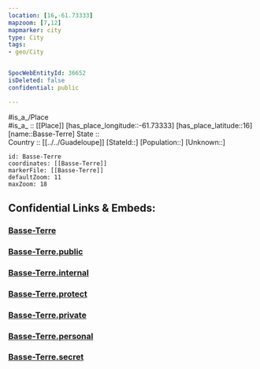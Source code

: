 ```yaml
---
location: [16,-61.73333] 
mapzoom: [7,12] 
mapmarker: city 
type: City
tags:
- geo/City


SpocWebEntityId: 36652
isDeleted: false
confidential: public

---
```

#is_a_/Place  
#is_a_ :: [[Place]] 
[has_place_longitude::-61.73333] 
[has_place_latitude::16] 
[name::Basse-Terre] 
State ::  
Country :: [[../../Guadeloupe]] 
[StateId::] 
[Population::] 
[Unknown::] 


```leaflet
id: Basse-Terre
coordinates: [[Basse-Terre]] 
markerFile: [[Basse-Terre]] 
defaultZoom: 11 
maxZoom: 18
```


## Confidential Links & Embeds: 

### [Basse-Terre](/_Standards/Earth/Continent/America~Caribbean/Guadeloupe/City/Basse-Terre.md) 

### [Basse-Terre.public](/_public/Earth/Continent/America~Caribbean/Guadeloupe/City/Basse-Terre.public.md) 

### [Basse-Terre.internal](/_internal/Earth/Continent/America~Caribbean/Guadeloupe/City/Basse-Terre.internal.md) 

### [Basse-Terre.protect](/_protect/Earth/Continent/America~Caribbean/Guadeloupe/City/Basse-Terre.protect.md) 

### [Basse-Terre.private](/_private/Earth/Continent/America~Caribbean/Guadeloupe/City/Basse-Terre.private.md) 

### [Basse-Terre.personal](/_personal/Earth/Continent/America~Caribbean/Guadeloupe/City/Basse-Terre.personal.md) 

### [Basse-Terre.secret](/_secret/Earth/Continent/America~Caribbean/Guadeloupe/City/Basse-Terre.secret.md)

